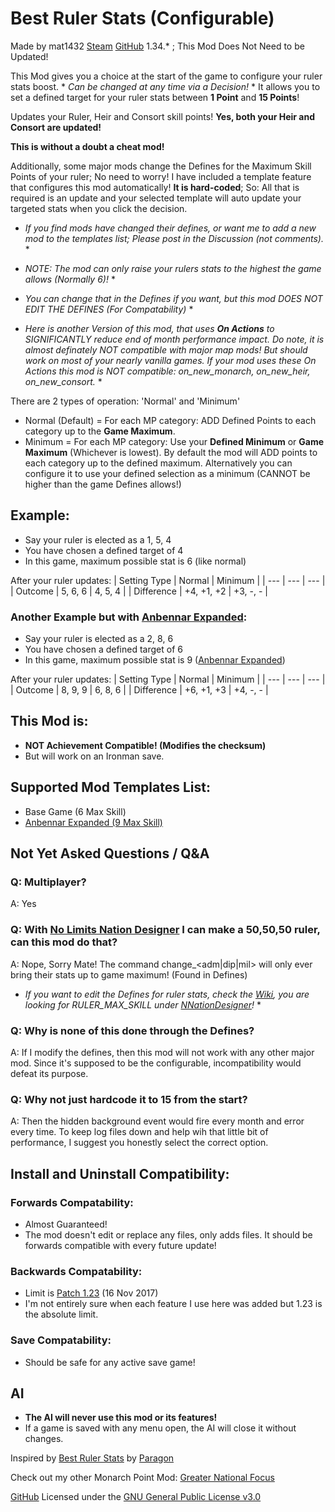 # Best Ruler Stats (Configurable)
Made by mat1432 [Steam](https://steamcommunity.com/id/mat1432/) [GitHub](https://github.com/mat1432)
1.34.* ; This Mod Does Not Need to be Updated!

This Mod gives you a choice at the start of the game to configure your ruler stats boost. * *Can be changed at any time via a Decision!* *
It allows you to set a defined target for your ruler stats between **1 Point** and **15 Points**!

Updates your Ruler, Heir and Consort skill points! **Yes, both your Heir and Consort are updated!**

**This is without a doubt a cheat mod!**

Additionally, some major mods change the Defines for the Maximum Skill Points of your ruler; No need to worry!
I have included a template feature that configures this mod automatically! **It is hard-coded**; So:
All that is required is an update and your selected template will auto update your targeted stats when you click the decision.
* *If you find mods have changed their defines, or want me to add a new mod to the templates list; Please post in the Discussion (not comments).* *

* *NOTE: The mod can only raise your rulers stats to the highest the game allows (Normally 6)!* *
* *You can change that in the Defines if you want, but this mod DOES NOT EDIT THE DEFINES (For Compatability)* *

* *Here is another Version of this mod, that uses **On Actions** to SIGNIFICANTLY reduce end of month performance impact.
Do note, it is almost definately NOT compatible with major map mods! But should work on most of your nearly vanilla games.
If your mod uses these On Actions this mod is NOT compatible: on_new_monarch, on_new_heir, on_new_consort.* *

There are 2 types of operation: 'Normal' and 'Minimum'
- Normal (Default) = For each MP category: ADD Defined Points to each category up to the **Game Maximum**.
- Minimum = For each MP category: Use your **Defined Minimum** or **Game Maximum** (Whichever is lowest).
By default the mod will ADD points to each category up to the defined maximum.
Alternatively you can configure it to use your defined selection as a minimum (CANNOT be higher than the game Defines allows!)

## Example:
- Say your ruler is elected as a 1, 5, 4
- You have chosen a defined target of 4
- In this game, maximum possible stat is 6 (like normal)

After your ruler updates:
| Setting Type | Normal     | Minimum  |
| ---          | ---        | ---      |
| Outcome      | 5, 6, 6    | 4, 5, 4  |
| Difference   | +4, +1, +2 | +3, -, - |

### Another Example but with [Anbennar Expanded](https://steamcommunity.com/sharedfiles/filedetails/?id=2422633137):
- Say your ruler is elected as a 2, 8, 6
- You have chosen a defined target of 6
- In this game, maximum possible stat is 9 ([Anbennar Expanded](https://steamcommunity.com/sharedfiles/filedetails/?id=2422633137))

After your ruler updates:
| Setting Type | Normal     | Minimum  |
| ---          | ---        | ---      |
| Outcome      | 8, 9, 9    | 6, 8, 6  |
| Difference   | +6, +1, +3 | +4, -, - |

## This Mod is:
- **NOT Achievement Compatible! (Modifies the checksum)**
- But will work on an Ironman save.

## Supported Mod Templates List:
- Base Game (6 Max Skill)
- [Anbennar Expanded (9 Max Skill)](https://steamcommunity.com/sharedfiles/filedetails/?id=2422633137)

## Not Yet Asked Questions / Q&A
### Q: Multiplayer?
A: Yes
### Q: With [No Limits Nation Designer](https://steamcommunity.com/sharedfiles/filedetails/?id=1528959434) I can make a 50,50,50 ruler, can this mod do that?
A: Nope, Sorry Mate! The command change_<adm|dip|mil> will only ever bring their stats up to game maximum! (Found in Defines)
* *If you want to edit the Defines for ruler stats, check the [Wiki](https://eu4.paradoxwikis.com/Defines), you are looking for RULER_MAX_SKILL under [NNationDesigner](https://eu4.paradoxwikis.com/Defines#NNationDesigner)!* *
### Q: Why is none of this done through the Defines?
A: If I modify the defines, then this mod will not work with any other major mod. Since it's supposed to be the configurable, incompatibility would defeat its purpose.
### Q: Why not just hardcode it to 15 from the start?
A: Then the hidden background event would fire every month and error every time. To keep log files down and help wih that little bit of performance, I suggest you honestly select the correct option.

## Install and Uninstall Compatibility:
### Forwards Compatability:
- Almost Guaranteed!
- The mod doesn't edit or replace any files, only adds files. It should be forwards compatible with every future update!
### Backwards Compatability:
- Limit is [Patch 1.23](https://eu4.paradoxwikis.com/Patch_1.23) (16 Nov 2017)
- I'm not entirely sure when each feature I use here was added but 1.23 is the absolute limit.
### Save Compatability:
- Should be safe for any active save game!

## AI
- **The AI will never use this mod or its features!**
- If a game is saved with any menu open, the AI will close it without changes.

Inspired by [Best Ruler Stats](https://steamcommunity.com/sharedfiles/filedetails/?id=625725145) by [Paragon](https://steamcommunity.com/id/paragonnnnnnn)

Check out my other Monarch Point Mod: [Greater National Focus](https://steamcommunity.com/sharedfiles/filedetails/?id=2905801426)

[GitHub](https://github.com/mat1432/Best-Ruler-Stats-Configurable)
Licensed under the [GNU General Public License v3.0](https://github.com/mat1432/Best-Ruler-Stats-Configurable/blob/main/LICENSE)

